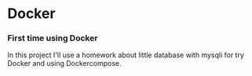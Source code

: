 # Docker
### First time using Docker

In this project I'll use a homework about little database with mysqli for try Docker and using Dockercompose.
